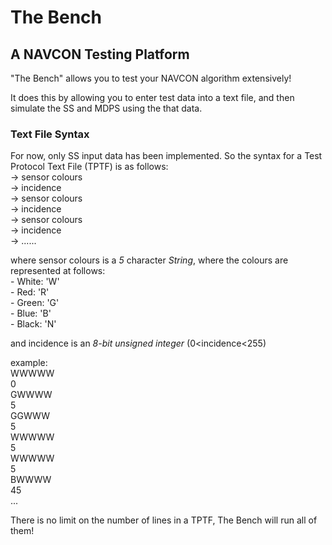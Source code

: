 # The Bench
## A NAVCON Testing Platform

"The Bench" allows you to test your NAVCON algorithm extensively!

It does this by allowing you to enter test data into a text file, 
and then simulate the SS and MDPS using the that data.
### Text File Syntax

For now, only SS input data has been implemented. So the syntax for
a Test Protocol Text File (TPTF) is as follows:
<br />
-> sensor colours<br />
-> incidence<br />
-> sensor colours<br />
-> incidence<br />
-> sensor colours<br />
-> incidence<br />
-> ......<br />

where sensor colours is a _5_ character _String_, where the colours 
are represented at follows:<br />
    - White: 'W'<br />
    - Red: 'R'<br />
    - Green: 'G'<br />
    - Blue: 'B'<br />
    - Black: 'N'<br />

and incidence is an _8-bit unsigned integer_ (0<incidence<255)

example:
<br />
WWWWW<br />
0<br />
GWWWW<br />
5<br />
GGWWW<br />
5<br />
WWWWW<br />
5<br />
WWWWW<br />
5<br />
BWWWW<br />
45<br />
...

There is no limit on the number of lines in a TPTF, The Bench 
will run all of them!
